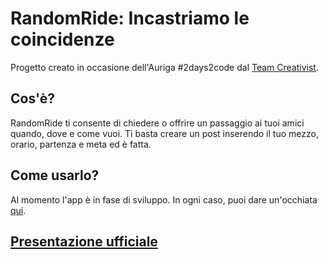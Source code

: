 # RandomRide: Incastriamo le coincidenze

Progetto creato in occasione dell'Auriga #2days2code dal [Team Creativist](https://instagram.com/dabook_official).

## Cos'è?

RandomRide ti consente di chiedere o offrire un passaggio ai tuoi amici quando, dove e come vuoi. Ti basta creare un post inserendo il tuo mezzo, orario, partenza e meta ed è fatta.

## Come usarlo?

Al momento l'app è in fase di sviluppo. In ogni caso, puoi dare un'occhiata [qui]( https://creativist-official.github.io/randomride/#/splash).

## [Presentazione ufficiale](https://youtu.be/eeu6M8sspBs)
